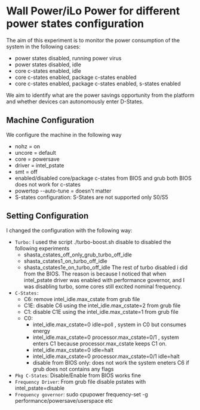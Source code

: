 # Wall Power/iLo Power for different power states configuration

The aim of this experiment is to monitor the power consumption of the system in the following cases:

* power states disabled, running power virus
* power states disabled, idle
* core c-states enabled, idle
* core c-states enabled, package c-states enabled
* core c-states enabled, package c-states enabled, s-states enabled

We aim to identify what are the power savings opportunity from the platform and whether devices can autonomously enter D-States.

## Machine Configuration 
We configure the machine in the following way
* nohz = on
* uncore = default
* core = powersave
* driver = intel_pstate
* smt = off
* enabled/disabled core/package c-states from BIOS and grub both BIOS does not work for c-states
* powertop --auto-tune = doesn't matter
* S-states configuration: S-States are not supported only S0/S5

## Setting Configuration

I changed the configuration with the following way:

* `Turbo:` I used the script ./turbo-boost.sh  disable to disabled the following experiments
    * shasta_cstates_off_only_grub_turbo_off_idle
    * shasta_cstates1_on_turbo_off_idle
    * shasta_cstates1e_on_turbo_off_idle
    The rest of turbo disabled i did from the BIOS. The reason is because I noticed that when intel_pstate driver was enabled with performance  governor, and I was disabling turbo, some cores 
    still excited nominal frequency.
* `C-States:`
    * C6: remove intel_idle.max_cstate from grub file
    * C1E: disable C6 using the intel_idle.max_cstate=2 from grub file
    * C1: disable C1E using the intel_idle.max_cstate=1 from grub file
    * C0: 
        * intel_idle.max_cstate=0 idle=poll , system in C0 but consumes energy
        * intel_idle.max_cstate=0 processor.max_cstate=0/1 , system enters C1 because processor.max_cstate keeps C1 on.
        * intel_idle.max_cstate=0 idle=halt
        * intel_idle.max_cstate=0 processor.max_cstate=0/1 idle=halt
        * disable from BIOS only: does not work the system eneters C6 if grub does not contains any flags
* `Pkg C-States`: Disable/Enable from BIOS works fine
* `Frequency Driver`: From grub file disable pstates with intel_pstate=disable
* `Frequency governor`: sudo cpupower frequency-set -g performance/powersave/userspace etc